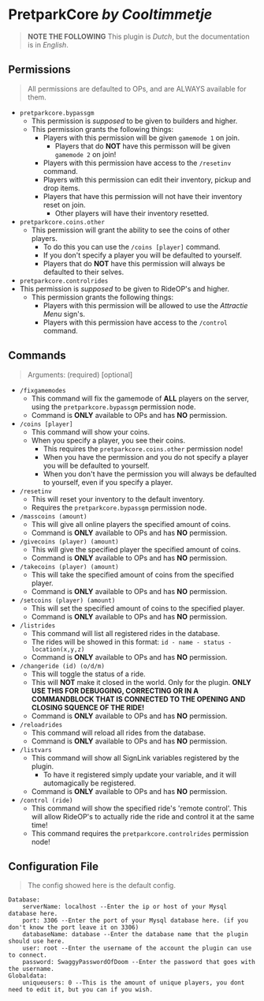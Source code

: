 # **PretparkCore** _by Cooltimmetje_
> **NOTE THE FOLLOWING** This plugin is _Dutch_, but the documentation is in _English_.

## Permissions
> All permissions are defaulted to OPs, and are ALWAYS available for them.

- `pretparkcore.bypassgm`
  - This permission is _supposed_ to be given to builders and higher.
  - This permission grants the following things:
    - Players with this permission will be given `gamemode 1` on join.
      - Players that do **NOT** have this permisson will be given `gamemode 2` on join!
    - Players with this permission have access to the `/resetinv` command.
    - Players with this permission can edit their inventory, pickup and drop items.
    - Players that have this permission will not have their inventory reset on join.
      - Other players will have their inventory resetted.
- `pretparkcore.coins.other`
  - This permission will grant the ability to see the coins of other players.
    - To do this you can use the `/coins [player]` command.
    - If you don't specify a player you will be defaulted to yourself.
    - Players that do **NOT** have this permission will always be defaulted to their selves.
- `pretparkcore.controlrides`
- This permission is _supposed_ to be given to RideOP's and higher.
  - This permission grants the following things:
    - Players with this permission will be allowed to use the _Attractie Menu_ sign's.
    - Players with this permission have access to the `/control` command.
    
## Commands
> Arguments: (required) [optional]

- `/fixgamemodes`
  - This command will fix the gamemode of **ALL** players on the server, using the `pretparkcore.bypassgm` permission node.
  - Command is **ONLY** available to OPs and has **NO** permission.
- `/coins [player]`
  - This command will show your coins.
  - When you specify a player, you see their coins.
    - This requires the `pretparkcore.coins.other` permission node!
    - When you have the permission and you do not specify a player you will be defaulted to yourself.
    - When you don't have the permission you will always be defaulted to yourself, even if you specify a player.
- `/resetinv`
  - This will reset your inventory to the default inventory.
  - Requires the `pretparkcore.bypassgm` permission node.
- `/masscoins (amount)`
  - This will give all online players the specified amount of coins.
  - Command is **ONLY** available to OPs and has **NO** permission.
- `/givecoins (player) (amount)`
  - This will give the specified player the specified amount of coins.
  - Command is **ONLY** available to OPs and has **NO** permission.
- `/takecoins (player) (amount)`
  - This will take the specified amount of coins from the specified player.
  - Command is **ONLY** available to OPs and has **NO** permission.
- `/setcoins (player) (amount)`
  - This will set the specified amount of coins to the specified player.
  - Command is **ONLY** available to OPs and has **NO** permission.
- `/listrides`
  - This command will list all registered rides in the database.
  - The rides will be showed in this format: `id - name - status - location(x,y,z)`
  - Command is **ONLY** available to OPs and has **NO** permission.
- `/changeride (id) (o/d/m)`
  - This will toggle the status of a ride.
  - This will **NOT** make it closed in the world. Only for the plugin. **ONLY USE THIS FOR DEBUGGING, CORRECTING OR IN A COMMANDBLOCK THAT IS CONNECTED TO THE OPENING AND CLOSING SQUENCE OF THE RIDE!**
  - Command is **ONLY** available to OPs and has **NO** permission.
- `/reloadrides`
  - This command will reload all rides from the database.
  - Command is **ONLY** available to OPs and has **NO** permission.
- `/listvars`
  - This command will show all SignLink variables registered by the plugin.
    - To have it registered simply update your variable, and it will automagically be registered.
  - Command is **ONLY** available to OPs and has **NO** permission.
- `/control (ride)`
  - This command will show the specified ride's 'remote control'. This will allow RideOP's to actually ride the ride and control it at the same time!
  - This command requires the `pretparkcore.controlrides` permission node!


## Configuration File
> The config showed here is the default config.

```
Database:
    serverName: localhost --Enter the ip or host of your Mysql database here.
    port: 3306 --Enter the port of your Mysql database here. (if you don't know the port leave it on 3306)
    databaseName: database --Enter the database name that the plugin should use here.
    user: root --Enter the username of the account the plugin can use to connect.
    password: SwaggyPasswordOfDoom --Enter the password that goes with the username.
Globaldata:
    uniqueusers: 0 --This is the amount of unique players, you dont need to edit it, but you can if you wish.
```


